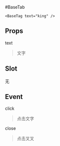 #BaseTab
```
<BaseTag text="king" />
```

## Props
text
>文字

## Slot
无

## Event
click
>点击文字

close
>点击叉叉
